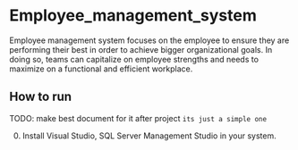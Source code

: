 # Employee_management_system
Employee management system focuses on the employee to ensure they are performing their best in order to achieve bigger organizational goals. In doing so, teams can capitalize on employee strengths and needs to maximize on a functional and efficient workplace.

## How to run

TODO: make best document for it after project `its just a simple one`

0. Install Visual Studio, SQL Server Management Studio in your system.

